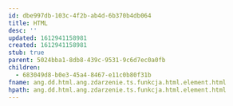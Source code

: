 ```yaml
---
id: dbe997db-103c-4f2b-ab4d-6b370b4db064
title: HTML
desc: ''
updated: 1612941158981
created: 1612941158981
stub: true
parent: 5024bba1-8db8-439c-9531-9c6d7ec0a0fb
children:
  - 683049d8-b0e3-45a4-8467-e11c0b80f31b
fname: ang.dd.html.ang.zdarzenie.ts.funkcja.html.element.html
hpath: ang.dd.html.ang.zdarzenie.ts.funkcja.html.element.html
---
```



